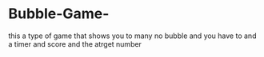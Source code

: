 # Bubble-Game-
this a type of game that shows you  to many no bubble and you have to and a timer and score and the atrget number 

